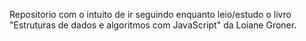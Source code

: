 Repositorio com o intuito de ir seguindo enquanto leio/estudo o livro "Estruturas de dados e algoritmos com JavaScript" da Loiane Groner.